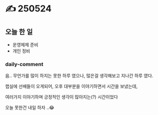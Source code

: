 # ✍️ 250524

## 오늘 한 일

* 운영체제 준비
* 개인 정비



### daily-comment

음.. 무언가를 많이 하지는 못한 하루 였으나, 많은걸 생각해보고 지나간 하루 였다.

랩실에 선배들이 오게되어, 오후 대부분을 이야기하면서 시간을 보냈는데,

여러가지 이야기하며 긍정적인 생각이 많아지는(?) 시간이었다&#x20;



오늘 못한건 내일 하자 ..😂
